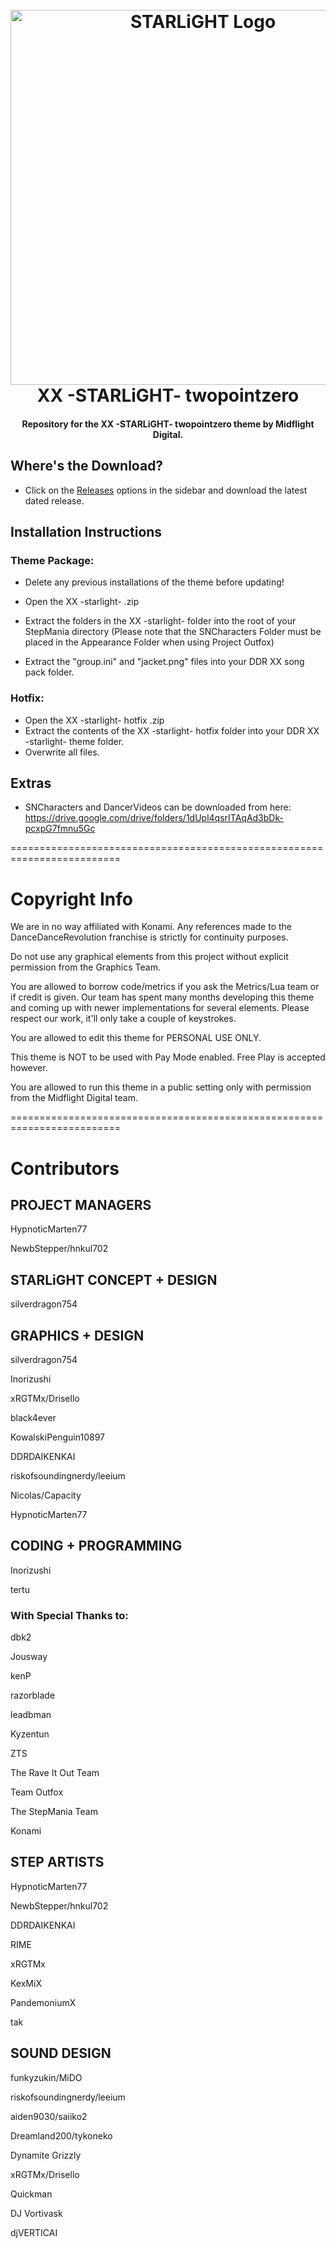 <h1 align="center">
  <br>
  <img src="https://github.com/MidflightDigital/XX--STARLiGHT--twopointzero/blob/main/xxlogo.png?raw=true" alt="STARLiGHT Logo" width="600">
  <br>
  XX -STARLiGHT- twopointzero
  <br>
</h1>

<h4 align="center">Repository for the XX -STARLiGHT- twopointzero theme by Midflight Digital.</h4>

## Where's the Download? ##

* Click on the [Releases](https://github.com/MidflightDigital/XX--STARLiGHT--twopointzero/releases) options in the sidebar and download the latest dated release.

## Installation Instructions ##

### Theme Package: ###
* Delete any previous installations of the theme before updating!
* Open the XX -starlight- .zip
* Extract the folders in the XX -starlight- folder into the root of your StepMania directory (Please note that the SNCharacters Folder must be placed in the Appearance Folder     when using Project Outfox)

* Extract the "group.ini" and "jacket.png" files into your DDR XX song pack folder.

### Hotfix: ###
* Open the XX -starlight- hotfix .zip
* Extract the contents of the XX -starlight- hotfix folder into your DDR XX -starlight- theme folder.
* Overwrite all files.

## Extras ##
* SNCharacters and DancerVideos can be downloaded from here: https://drive.google.com/drive/folders/1dUpl4qsrITAqAd3bDk-pcxpG7fmnu5Gc

=========================================================================

# Copyright Info #

We are in no way affiliated with Konami. Any references made to the DanceDanceRevolution franchise is strictly for continuity purposes.

Do not use any graphical elements from this project without explicit permission from the Graphics Team.

You are allowed to borrow code/metrics if you ask the Metrics/Lua team or if credit is given. Our team has spent many months developing this theme and coming up with newer implementations for several elements. Please respect our work, it'll only take a couple of keystrokes.

You are allowed to edit this theme for PERSONAL USE ONLY.

This theme is NOT to be used with Pay Mode enabled. Free Play is accepted however.

You are allowed to run this theme in a public setting only with permission from the Midflight Digital team.


=========================================================================

# Contributors #
## PROJECT MANAGERS ##

HypnoticMarten77

NewbStepper/hnkul702

## STARLiGHT CONCEPT + DESIGN ##

silverdragon754

## GRAPHICS + DESIGN ##

silverdragon754

Inorizushi

xRGTMx/Drisello

black4ever

KowalskiPenguin10897

DDRDAIKENKAI

riskofsoundingnerdy/leeium

Nicolas/Capacity

HypnoticMarten77

## CODING + PROGRAMMING ##

Inorizushi

tertu

### With Special Thanks to: ###

dbk2

Jousway

kenP

razorblade

leadbman

Kyzentun

ZTS

The Rave It Out Team

Team Outfox

The StepMania Team

Konami

## STEP ARTISTS ##

HypnoticMarten77

NewbStepper/hnkul702

DDRDAIKENKAI

RIME

xRGTMx

KexMiX

PandemoniumX

tak


## SOUND DESIGN ##

funkyzukin/MiDO

riskofsoundingnerdy/leeium

aiden9030/saiiko2

Dreamland200/tykoneko

Dynamite Grizzly

xRGTMx/Drisello

Quickman

DJ Vortivask

djVERTICAI


